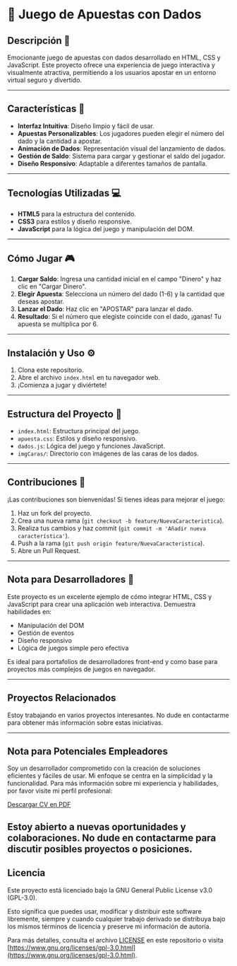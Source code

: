 # 🎲 Juego de Apuestas con Dados

## Descripción 📖

Emocionante juego de apuestas con dados desarrollado en HTML, CSS y JavaScript. Este proyecto ofrece una experiencia de juego interactiva y visualmente atractiva, permitiendo a los usuarios apostar en un entorno virtual seguro y divertido.

---

## Características 🌟

- **Interfaz Intuitiva**: Diseño limpio y fácil de usar.
- **Apuestas Personalizables**: Los jugadores pueden elegir el número del dado y la cantidad a apostar.
- **Animación de Dados**: Representación visual del lanzamiento de dados.
- **Gestión de Saldo**: Sistema para cargar y gestionar el saldo del jugador.
- **Diseño Responsivo**: Adaptable a diferentes tamaños de pantalla.

---

## Tecnologías Utilizadas 💻

- **HTML5** para la estructura del contenido.
- **CSS3** para estilos y diseño responsive.
- **JavaScript** para la lógica del juego y manipulación del DOM.

---

## Cómo Jugar 🎮

1. **Cargar Saldo**: Ingresa una cantidad inicial en el campo "Dinero" y haz clic en "Cargar Dinero".
2. **Elegir Apuesta**: Selecciona un número del dado (1-6) y la cantidad que deseas apostar.
3. **Lanzar el Dado**: Haz clic en "APOSTAR" para lanzar el dado.
4. **Resultado**: Si el número que elegiste coincide con el dado, ¡ganas! Tu apuesta se multiplica por 6.

---

## Instalación y Uso ⚙️

1. Clona este repositorio.
2. Abre el archivo `index.html` en tu navegador web.
3. ¡Comienza a jugar y diviértete!

---

## Estructura del Proyecto 📁

- `index.html`: Estructura principal del juego.
- `apuesta.css`: Estilos y diseño responsivo.
- `dados.js`: Lógica del juego y funciones JavaScript.
- `imgCaras/`: Directorio con imágenes de las caras de los dados.

---

## Contribuciones 🤝

¡Las contribuciones son bienvenidas! Si tienes ideas para mejorar el juego:

1. Haz un fork del proyecto.
2. Crea una nueva rama (`git checkout -b feature/NuevaCaracteristica`).
3. Realiza tus cambios y haz commit (`git commit -m 'Añadir nueva característica'`).
4. Push a la rama (`git push origin feature/NuevaCaracteristica`).
5. Abre un Pull Request.

---

## Nota para Desarrolladores 💼

Este proyecto es un excelente ejemplo de cómo integrar HTML, CSS y JavaScript para crear una aplicación web interactiva. Demuestra habilidades en:

- Manipulación del DOM
- Gestión de eventos
- Diseño responsivo
- Lógica de juegos simple pero efectiva

Es ideal para portafolios de desarrolladores front-end y como base para proyectos más complejos de juegos en navegador.

---

## Proyectos Relacionados
Estoy trabajando en varios proyectos interesantes. No dude en contactarme para obtener más información sobre estas iniciativas.

---

## Nota para Potenciales Empleadores
Soy un desarrollador comprometido con la creación de soluciones eficientes y fáciles de usar. Mi enfoque se centra en la simplicidad y la funcionalidad. Para más información sobre mi experiencia y habilidades, por favor visite mi perfil profesional:

[Descargar CV en PDF](https://sites.google.com/view/cvmarcelomartinez/descarga-mi-cv-en-pdf)

Estoy abierto a nuevas oportunidades y colaboraciones. No dude en contactarme para discutir posibles proyectos o posiciones.
---------------------------------------------------------------------------------------------------------------------------------

## Licencia

Este proyecto está licenciado bajo la GNU General Public License v3.0 (GPL-3.0).

Esto significa que puedes usar, modificar y distribuir este software libremente, siempre y cuando cualquier trabajo derivado se distribuya bajo los mismos términos de licencia y preserve mi información de autoría.

Para más detalles, consulta el archivo [LICENSE](LICENSE) en este repositorio o visita [https://www.gnu.org/licenses/gpl-3.0.html](https://www.gnu.org/licenses/gpl-3.0.html).


